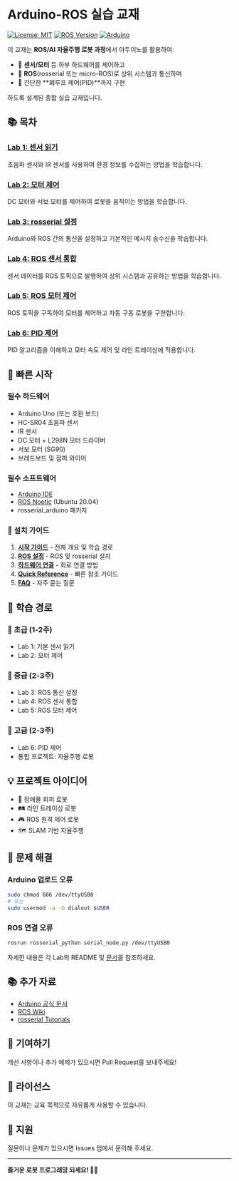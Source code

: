 # Arduino-ROS 실습 교재

[![License: MIT](https://img.shields.io/badge/License-MIT-yellow.svg)](https://opensource.org/licenses/MIT)
[![ROS Version](https://img.shields.io/badge/ROS-Noetic-blue.svg)](http://wiki.ros.org/noetic)
[![Arduino](https://img.shields.io/badge/Arduino-Compatible-green.svg)](https://www.arduino.cc/)

이 교재는 **ROS/AI 자율주행 로봇 과정**에서 아두이노를 활용하여:
- 🔧 **센서/모터** 등 하부 하드웨어를 제어하고
- 🤖 **ROS**(rosserial 또는 micro-ROS)로 상위 시스템과 통신하며
- 🎯 간단한 **폐루프 제어(PID)**까지 구현

하도록 설계된 종합 실습 교재입니다.

## 📚 목차

### [Lab 1: 센서 읽기](lab1_sensors/)
초음파 센서와 IR 센서를 사용하여 환경 정보를 수집하는 방법을 학습합니다.

### [Lab 2: 모터 제어](lab2_motors/)
DC 모터와 서보 모터를 제어하여 로봇을 움직이는 방법을 학습합니다.

### [Lab 3: rosserial 설정](lab3_rosserial_setup/)
Arduino와 ROS 간의 통신을 설정하고 기본적인 메시지 송수신을 학습합니다.

### [Lab 4: ROS 센서 통합](lab4_ros_sensors/)
센서 데이터를 ROS 토픽으로 발행하여 상위 시스템과 공유하는 방법을 학습합니다.

### [Lab 5: ROS 모터 제어](lab5_ros_motors/)
ROS 토픽을 구독하여 모터를 제어하고 차동 구동 로봇을 구현합니다.

### [Lab 6: PID 제어](lab6_pid_control/)
PID 알고리즘을 이해하고 모터 속도 제어 및 라인 트레이싱에 적용합니다.

## 🚀 빠른 시작

### 필수 하드웨어
- Arduino Uno (또는 호환 보드)
- HC-SR04 초음파 센서
- IR 센서
- DC 모터 + L298N 모터 드라이버
- 서보 모터 (SG90)
- 브레드보드 및 점퍼 와이어

### 필수 소프트웨어
- [Arduino IDE](https://www.arduino.cc/en/software)
- [ROS Noetic](http://wiki.ros.org/noetic/Installation) (Ubuntu 20.04)
- rosserial_arduino 패키지

### 📖 설치 가이드
1. **[시작 가이드](docs/GETTING_STARTED.md)** - 전체 개요 및 학습 경로
2. **[ROS 설정](docs/ROS_SETUP.md)** - ROS 및 rosserial 설치
3. **[하드웨어 연결](docs/HARDWARE_SETUP.md)** - 회로 연결 방법
4. **[Quick Reference](docs/QUICK_REFERENCE.md)** - 빠른 참조 가이드
5. **[FAQ](docs/FAQ.md)** - 자주 묻는 질문

## 📖 학습 경로

### 🌱 초급 (1-2주)
- Lab 1: 기본 센서 읽기
- Lab 2: 모터 제어

### 🌿 중급 (2-3주)
- Lab 3: ROS 통신 설정
- Lab 4: ROS 센서 통합
- Lab 5: ROS 모터 제어

### 🌳 고급 (2-3주)
- Lab 6: PID 제어
- 통합 프로젝트: 자율주행 로봇

## 💡 프로젝트 아이디어

- 🚗 장애물 회피 로봇
- 🛤️ 라인 트레이싱 로봇
- 🎮 ROS 원격 제어 로봇
- 🗺️ SLAM 기반 자율주행

## 🔧 문제 해결

### Arduino 업로드 오류
```bash
sudo chmod 666 /dev/ttyUSB0
# 또는
sudo usermod -a -G dialout $USER
```

### ROS 연결 오류
```bash
rosrun rosserial_python serial_node.py /dev/ttyUSB0
```

자세한 내용은 각 Lab의 README 및 [문서](docs/)를 참조하세요.

## 📚 추가 자료

- [Arduino 공식 문서](https://www.arduino.cc/reference/en/)
- [ROS Wiki](http://wiki.ros.org/)
- [rosserial Tutorials](http://wiki.ros.org/rosserial_arduino/Tutorials)

## 🤝 기여하기

개선 사항이나 추가 예제가 있으시면 Pull Request를 보내주세요!

## 📄 라이선스

이 교재는 교육 목적으로 자유롭게 사용할 수 있습니다.

## 📧 지원

질문이나 문제가 있으시면 Issues 탭에서 문의해 주세요.

---

**즐거운 로봇 프로그래밍 되세요! 🤖✨**
